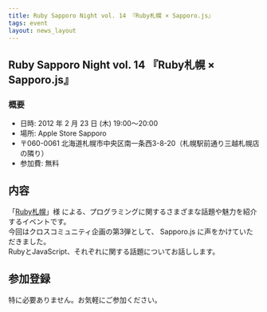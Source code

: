 ```yaml
---
title: Ruby Sapporo Night vol. 14 『Ruby札幌 × Sapporo.js』
tags: event
layout: news_layout
---
```

## Ruby Sapporo Night vol. 14 『Ruby札幌 × Sapporo.js』

### 概要

- 日時: 2012 年 2 月 23 日 (木) 19:00〜20:00
- 場所: Apple Store Sapporo
- 〒060-0061 北海道札幌市中央区南一条西3-8-20（札幌駅前通り三越札幌店の隣り）
- 参加費: 無料

## 内容

「[Ruby札幌](http://ruby-sapporo.org/)」様 による、プログラミングに関するさまざまな話題や魅力を紹介するイベントです。<br/>
今回はクロスコミュニティ企画の第3弾として、 Sapporo.js に声をかけていただきました。<br/>
RubyとJavaScript、それぞれに関する話題についてお話しします。

## 参加登録

特に必要ありません。お気軽にご参加ください。
